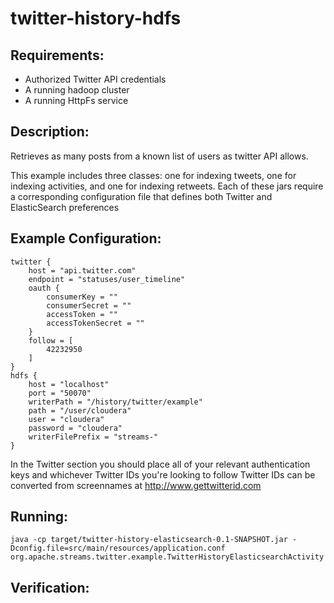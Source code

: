 twitter-history-hdfs
==============================

Requirements:
-------------
 - Authorized Twitter API credentials
 - A running hadoop cluster
 - A running HttpFs service

Description:
------------
Retrieves as many posts from a known list of users as twitter API allows.

This example includes three classes: one for indexing tweets, one for indexing activities, and one for indexing retweets.
Each of these jars require a corresponding configuration file that defines both Twitter and ElasticSearch preferences

Example Configuration:
----------------------

    twitter {
        host = "api.twitter.com"
        endpoint = "statuses/user_timeline"
        oauth {
            consumerKey = ""
            consumerSecret = ""
            accessToken = ""
            accessTokenSecret = ""
        }
        follow = [
            42232950
        ]
    }
    hdfs {
        host = "localhost"
        port = "50070"
        writerPath = "/history/twitter/example"
        path = "/user/cloudera"
        user = "cloudera"
        password = "cloudera"
        writerFilePrefix = "streams-"
    }

In the Twitter section you should place all of your relevant authentication keys and whichever Twitter IDs you're looking to follow
Twitter IDs can be converted from screennames at http://www.gettwitterid.com

Running:
--------

    java -cp target/twitter-history-elasticsearch-0.1-SNAPSHOT.jar -Dconfig.file=src/main/resources/application.conf org.apache.streams.twitter.example.TwitterHistoryElasticsearchActivity

Verification:
-------------
